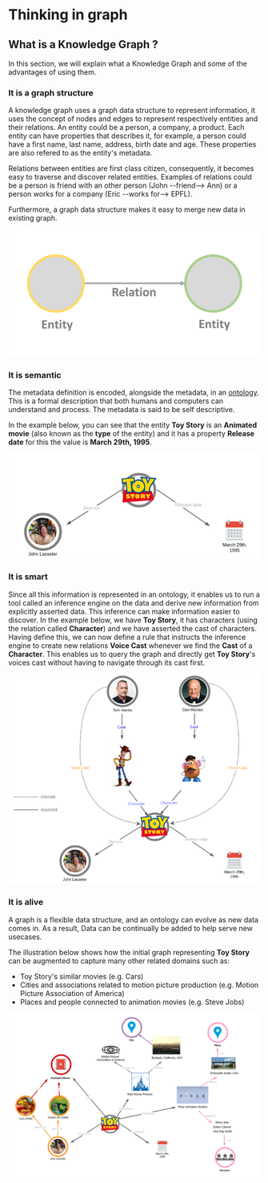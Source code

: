 # Thinking in graph

## What is a Knowledge Graph ?

In this section, we will explain what a Knowledge Graph and some of the advantages of using them.

### It is a graph structure

 A knowledge graph uses a graph data structure to represent information, it uses the concept of nodes and edges to
represent respectively entities and their relations. An entity could be a person, a company, a product. Each entity can
have properties that describes it, for example, a person could have a first name, last name, address, birth date  and
age. These properties are also refered to as the entity's metadata.

 Relations between entities are first class citizen, consequently, it becomes easy to traverse and discover related
entities. Examples of relations could be a person is friend with an other person (John --friend--> Ann)  or a person works
for a company (Eric --works for--> EPFL).

 Furthermore, a graph data structure makes it easy to merge new data in existing graph.

 ![Graph Structure](./assets/kg-entity_relation.png)

### It is semantic

 The metadata definition is encoded, alongside the metadata, in an
[ontology][1]. This is a formal description that both humans
and computers can understand and process. The metadata is said to be self descriptive.

 In the example below, you can see that the entity **Toy Story** is an **Animated movie** (also known as the **type** of the entity)
and it has a property **Release date** for this the value is **March 29th, 1995**.

 ![Graph Structure](./assets/kg-structure0.png)

 [1]: https://en.wikipedia.org/wiki/Ontology_(information_science)


### It is smart

 Since all this information is represented in an ontology, it enables us to run a tool called an inference engine on
the data and derive new information from explicitly asserted data. This inference can make information easier to
discover.
 In the example below, we have **Toy Story**, it has characters (using the relation called **Character**) and we have asserted the cast of characters. Having define this, we can now define a rule that instructs the inference engine to create
new relations **Voice Cast** whenever we find the **Cast** of a **Character**. This enables us to query the graph
and directly get **Toy Story**'s voices cast without having to navigate through its cast first.

 ![Graph Structure](./assets/kg_inferred-relation.png)


### It is alive

 A graph is a flexible data structure, and an ontology can evolve as new data comes in. As a result, Data can be
continually be added to help serve new usecases.

 The illustration below shows how the initial graph representing **Toy Story** can be augmented to capture many other related
domains such as:

 - Toy Story's similar movies (e.g. Cars)
 - Cities and associations related to motion picture production (e.g. Motion Picture Association of America)
 - Places and people connected to animation movies (e.g. Steve Jobs)


 ![Graph Structure](./assets/kg_alive-structure0.png)
